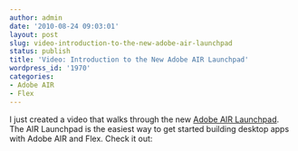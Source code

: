```yaml
---
author: admin
date: '2010-08-24 09:03:01'
layout: post
slug: video-introduction-to-the-new-adobe-air-launchpad
status: publish
title: 'Video: Introduction to the New Adobe AIR Launchpad'
wordpress_id: '1970'
categories:
- Adobe AIR
- Flex
---
```


I just created a video that walks through the new [Adobe AIR
Launchpad](http://labs.adobe.com/technologies/airlaunchpad/). The AIR
Launchpad is the easiest way to get started building desktop apps with Adobe
AIR and Flex. Check it out:

